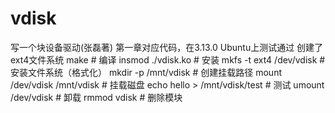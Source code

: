 # vdisk
写一个块设备驱动(张磊著)
第一章对应代码，在3.13.0 Ubuntu上测试通过
创建了ext4文件系统
make                             # 编译
insmod ./vdisk.ko                # 安装
mkfs -t ext4 /dev/vdisk          # 安装文件系统（格式化）
mkdir -p /mnt/vdisk              # 创建挂载路径
mount /dev/vdisk /mnt/vdisk      # 挂载磁盘
echo hello > /mnt/vdisk/test     # 测试
umount /dev/vdisk                # 卸载
rmmod vdisk                      # 删除模块
